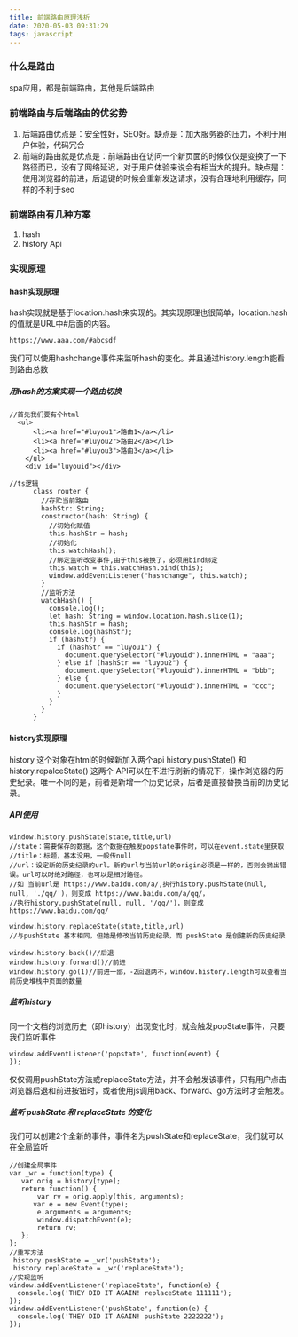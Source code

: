 ```yaml
---
title: 前端路由原理浅析
date: 2020-05-03 09:31:29
tags: javascript
---
```

### 什么是路由
spa应用，都是前端路由，其他是后端路由

### 前端路由与后端路由的优劣势
1. 后端路由优点是：安全性好，SEO好。缺点是：加大服务器的压力，不利于用户体验，代码冗合 
2. 前端的路由就是优点是：前端路由在访问一个新页面的时候仅仅是变换了一下路径而已，没有了网络延迟，对于用户体验来说会有相当大的提升。缺点是：使用浏览器的前进，后退键的时候会重新发送请求，没有合理地利用缓存，同样的不利于seo

### 前端路由有几种方案
1. hash
2. history Api

### 实现原理
#### hash实现原理
hash实现就是基于location.hash来实现的。其实现原理也很简单，location.hash的值就是URL中#后面的内容。

```
https://www.aaa.com/#abcsdf
```
我们可以使用hashchange事件来监听hash的变化。并且通过history.length能看到路由总数

##### 用hash的方案实现一个路由切换

```
//首先我们要有个html
  <ul>
      <li><a href="#luyou1">路由1</a></li>
      <li><a href="#luyou2">路由2</a></li>
      <li><a href="#luyou3">路由3</a></li>
    </ul>
    <div id="luyouid"></div>
```

```
//ts逻辑
      class router {
        //存贮当前路由
        hashStr: String;
        constructor(hash: String) {
          //初始化赋值
          this.hashStr = hash;
          //初始化
          this.watchHash();
          //绑定监听改变事件,由于this被换了，必须用bind绑定
          this.watch = this.watchHash.bind(this);
          window.addEventListener("hashchange", this.watch);
        }
        //监听方法
        watchHash() {
          console.log();
          let hash: String = window.location.hash.slice(1);
          this.hashStr = hash;
          console.log(hashStr);
          if (hashStr) {
            if (hashStr == "luyou1") {
              document.querySelector("#luyouid").innerHTML = "aaa";
            } else if (hashStr == "luyou2") {
              document.querySelector("#luyouid").innerHTML = "bbb";
            } else {
              document.querySelector("#luyouid").innerHTML = "ccc";
            }
          }
        }
      }
```

#### history实现原理
history 这个对象在html的时候新加入两个api history.pushState() 和 history.repalceState()
这两个 API可以在不进行刷新的情况下，操作浏览器的历史纪录。唯一不同的是，前者是新增一个历史记录，后者是直接替换当前的历史记录。

##### API使用

```
window.history.pushState(state,title,url)
//state：需要保存的数据，这个数据在触发popstate事件时，可以在event.state里获取
//title：标题，基本没用，一般传null
//url：设定新的历史纪录的url。新的url与当前url的origin必须是一样的，否则会抛出错误。url可以时绝对路径，也可以是相对路径。
//如 当前url是 https://www.baidu.com/a/,执行history.pushState(null, null, './qq/')，则变成 https://www.baidu.com/a/qq/，
//执行history.pushState(null, null, '/qq/')，则变成 https://www.baidu.com/qq/

window.history.replaceState(state,title,url)
//与pushState 基本相同，但她是修改当前历史纪录，而 pushState 是创建新的历史纪录

window.history.back()//后退
window.history.forward()//前进
window.history.go(1)//前进一部，-2回退两不，window.history.length可以查看当前历史堆栈中页面的数量
```
##### 监听history
同一个文档的浏览历史（即history）出现变化时，就会触发popState事件，只要我们监听事件

```
window.addEventListener('popstate', function(event) {
});
```
仅仅调用pushState方法或replaceState方法，并不会触发该事件，只有用户点击浏览器后退和前进按钮时，或者使用js调用back、forward、go方法时才会触发。

##### 监听 pushState 和 replaceState 的变化
我们可以创建2个全新的事件，事件名为pushState和replaceState，我们就可以在全局监听

```
//创建全局事件
var _wr = function(type) {
   var orig = history[type];
   return function() {
       var rv = orig.apply(this, arguments);
      var e = new Event(type);
       e.arguments = arguments;
       window.dispatchEvent(e);
       return rv;
   };
};
//重写方法
 history.pushState = _wr('pushState');
 history.replaceState = _wr('replaceState');
//实现监听
window.addEventListener('replaceState', function(e) {
  console.log('THEY DID IT AGAIN! replaceState 111111');
});
window.addEventListener('pushState', function(e) {
  console.log('THEY DID IT AGAIN! pushState 2222222');
});
```
